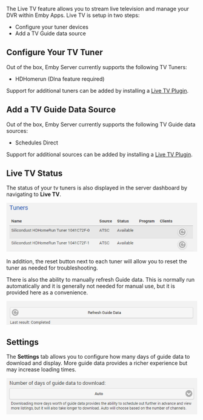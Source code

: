 The Live TV feature allows you to stream live television and manage your DVR within Emby Apps. Live TV is setup in two steps:

* Configure your tuner devices
* Add a TV Guide data source

## Configure Your TV Tuner

Out of the box, Emby Server currently supports the following TV Tuners:

* HDHomerun (Dlna feature required)

Support for additional tuners can be added by installing a [Live TV Plugin](Live-TV-Plugins).

## Add a TV Guide Data Source

Out of the box, Emby Server currently supports the following TV Guide data sources:

* Schedules Direct

Support for additional sources can be added by installing a [Live TV Plugin](Live-TV-Plugins).

## Live TV Status

The status of your tv tuners is also displayed in the server dashboard by navigating to **Live TV**.

![](images/server/livetv3.png)

In addition, the reset button next to each tuner will allow you to reset the tuner as needed for troubleshooting.

There is also the ability to manually refresh Guide data. This is normally run automatically and it is generally not needed for manual use, but it is provided here as a convenience.

![](images/server/livetv2.png)

## Settings

The **Settings** tab allows you to configure how many days of guide data to download and display. More guide data provides a richer experience but may increase loading times.

![](images/server/livetv4.png)